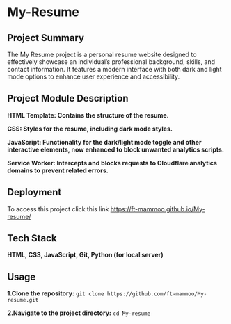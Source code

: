 
# My-Resume
## Project Summary

The My Resume project is a personal resume website designed to effectively showcase an individual’s professional background, skills, and contact information. It features a modern interface with both dark and light mode options to enhance user experience and accessibility.
## Project Module Description


****HTML Template:** Contains the structure of the resume.**

****CSS:** Styles for the resume, including dark mode styles.**

****JavaScript:** Functionality for the dark/light mode toggle and other interactive elements, now enhanced to block unwanted analytics scripts.**

****Service Worker:** Intercepts and blocks requests to Cloudflare analytics domains to prevent related errors.**

## Deployment

To access this project click this link
https://ft-mammoo.github.io/My-resume/


## Tech Stack

**HTML, 
CSS, 
JavaScript, 
Git, 
Python (for local server)**


## Usage

**1.Clone the repository:**
```git clone https://github.com/ft-mammoo/My-resume.git```

**2.Navigate to the project directory:**
```cd My-resume```



